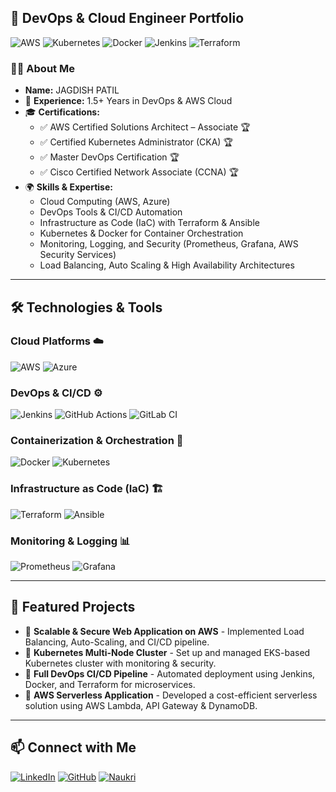 ## 🚀 DevOps & Cloud Engineer Portfolio

![AWS](https://img.shields.io/badge/AWS-232F3E?style=for-the-badge&logo=amazonaws&logoColor=white)
![Kubernetes](https://img.shields.io/badge/Kubernetes-326CE5?style=for-the-badge&logo=kubernetes&logoColor=white)
![Docker](https://img.shields.io/badge/Docker-2496ED?style=for-the-badge&logo=docker&logoColor=white)
![Jenkins](https://img.shields.io/badge/Jenkins-D24939?style=for-the-badge&logo=jenkins&logoColor=white)
![Terraform](https://img.shields.io/badge/Terraform-623CE4?style=for-the-badge&logo=terraform&logoColor=white)

### 👨‍💻 About Me
- **Name:** JAGDISH PATIL
- 🏢 **Experience:** 1.5+ Years in DevOps & AWS Cloud
- 🎓 **Certifications:**
  - ✅ AWS Certified Solutions Architect – Associate 🏆
  - ✅ Certified Kubernetes Administrator (CKA) 🏆
  - ✅ Master DevOps Certification 🏆
  - ✅ Cisco Certified Network Associate (CCNA) 🏆
- 🌍 **Skills & Expertise:**
  - Cloud Computing (AWS, Azure)
  - DevOps Tools & CI/CD Automation
  - Infrastructure as Code (IaC) with Terraform & Ansible
  - Kubernetes & Docker for Container Orchestration
  - Monitoring, Logging, and Security (Prometheus, Grafana, AWS Security Services)
  - Load Balancing, Auto Scaling & High Availability Architectures

---

## 🛠️ Technologies & Tools

### **Cloud Platforms** ☁️
![AWS](https://img.shields.io/badge/Amazon_AWS-232F3E?style=for-the-badge&logo=amazonaws&logoColor=white)
![Azure](https://img.shields.io/badge/Microsoft_Azure-0078D4?style=for-the-badge&logo=microsoftazure&logoColor=white)

### **DevOps & CI/CD** ⚙️
![Jenkins](https://img.shields.io/badge/Jenkins-D24939?style=for-the-badge&logo=jenkins&logoColor=white)
![GitHub Actions](https://img.shields.io/badge/GitHub_Actions-2088FF?style=for-the-badge&logo=github-actions&logoColor=white)
![GitLab CI](https://img.shields.io/badge/GitLab_CI-FCA121?style=for-the-badge&logo=gitlab&logoColor=white)

### **Containerization & Orchestration** 🐳
![Docker](https://img.shields.io/badge/Docker-2496ED?style=for-the-badge&logo=docker&logoColor=white)
![Kubernetes](https://img.shields.io/badge/Kubernetes-326CE5?style=for-the-badge&logo=kubernetes&logoColor=white)

### **Infrastructure as Code (IaC)** 🏗️
![Terraform](https://img.shields.io/badge/Terraform-623CE4?style=for-the-badge&logo=terraform&logoColor=white)
![Ansible](https://img.shields.io/badge/Ansible-EE0000?style=for-the-badge&logo=ansible&logoColor=white)

### **Monitoring & Logging** 📊
![Prometheus](https://img.shields.io/badge/Prometheus-E6522C?style=for-the-badge&logo=prometheus&logoColor=white)
![Grafana](https://img.shields.io/badge/Grafana-F46800?style=for-the-badge&logo=grafana&logoColor=white)

---

## 📌 Featured Projects
- 🔹 **Scalable & Secure Web Application on AWS** - Implemented Load Balancing, Auto-Scaling, and CI/CD pipeline.
- 🔹 **Kubernetes Multi-Node Cluster** - Set up and managed EKS-based Kubernetes cluster with monitoring & security.
- 🔹 **Full DevOps CI/CD Pipeline** - Automated deployment using Jenkins, Docker, and Terraform for microservices.
- 🔹 **AWS Serverless Application** - Developed a cost-efficient serverless solution using AWS Lambda, API Gateway & DynamoDB.

---

## 📫 Connect with Me
[![LinkedIn](https://img.shields.io/badge/LinkedIn-0A66C2?style=for-the-badge&logo=linkedin&logoColor=white)](https://www.linkedin.com/in/jagdish-patil-576682259/)
[![GitHub](https://img.shields.io/badge/GitHub-181717?style=for-the-badge&logo=github&logoColor=white)](https://github.com/your-username)
[![Naukri](https://img.shields.io/badge/Naukri-0059A5?style=for-the-badge&logo=naukri&logoColor=white)](https://www.naukri.com/mnjuser/profile?id=&altresid)
